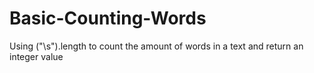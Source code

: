 # Basic-Counting-Words
Using ("\\s").length to count the amount of words in a text and return an integer value
